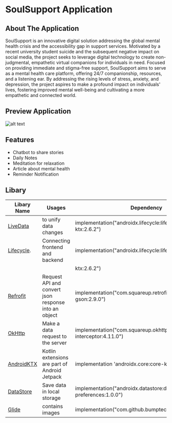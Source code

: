 # SoulSupport Application

## About The Application
SoulSupport is an innovative digital solution addressing the global mental health crisis and the accessibility gap in support services. Motivated by a recent university student suicide and the subsequent negative impact on social media, the project seeks to leverage digital technology to create non-judgmental, empathetic virtual companions for individuals in need. Focused on providing immediate and stigma-free support, SoulSupport aims to serve as a mental health care platform, offering 24/7 companionship, resources, and a listening ear. By addressing the rising levels of stress, anxiety, and depression, the project aspires to make a profound impact on individuals' lives, fostering improved mental well-being and cultivating a more empathetic and connected world.

## Preview Application
![alt text](https://github.com/DediMurphy/CAPSTONE-SoulSupport/blob/main/prev_app.png?raw=true) 

## Features
- Chatbot to share stories
- Daily Notes
- Meditation for relaxation
- Article about mental health
- Reminder Notification

## Libary

|                                     Libary Name                               |             Usages             |                     Dependency                         |       
| ----------------------------------------------------------------------------- | ------------------------------ | -------------------------------------------------      |
|[LiveData](https://developer.android.com/topic/libraries/architecture/livedata)|to unify data changes     |implementation("androidx.lifecycle:lifecycle-livedata-ktx:2.6.2")  |   
|[Lifecycle](https://developer.android.com/jetpack/androidx/releases/lifecycle).|Connecting frontend and backend |implementation("androidx.lifecycle:lifecycle-viewmodel | 
|                                                                               |                                |   ktx:2.6.2")                                |
|[Refrofit](https://square.github.io/retrofit/)     | Request API and convert json response into an object       |implementation("com.squareup.retrofit2:converter-gson:2.9.0")|
|[OkHttp](https://square.github.io/okhttp/)         | Make a data request to the server |implementation("com.squareup.okhttp3:logging-interceptor:4.11.0") |
|[AndroidKTX](https://developer.android.com/kotlin/ktx) |Kotlin extensions are part of Android Jetpack   |implementation 'androidx.core:core-ktx:1.6.0'  |
|[DataStore](https://developer.android.com/topic/libraries/architecture/datastore)| Save data in local storage | implementation("androidx.datastore:datastore-preferences:1.0.0")|
|[Glide](https://github.com/bumptech/glide)  | contains images |  implementation("com.github.bumptech.glide:glide:4.16.0") |
